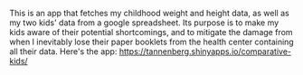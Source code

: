 This is an app that fetches my childhood weight and height data, as well as my two kids' data from a google spreadsheet. Its purpose is to make my kids aware of their potential shortcomings, and to mitigate the damage from when I inevitably lose their paper booklets from the health center containing all their data. Here's the app: https://tannenberg.shinyapps.io/comparative-kids/
